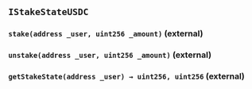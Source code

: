 ## `IStakeStateUSDC`

### `stake(address _user, uint256 _amount)` (external)

### `unstake(address _user, uint256 _amount)` (external)

### `getStakeState(address _user) → uint256, uint256` (external)
